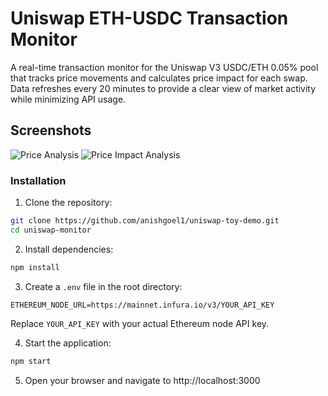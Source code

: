 # Uniswap ETH-USDC Transaction Monitor

A real-time transaction monitor for the Uniswap V3 USDC/ETH 0.05% pool that tracks price movements and calculates price impact for each swap. Data refreshes every 20 minutes to provide a clear view of market activity while minimizing API usage.

## Screenshots
![Price Analysis](price_display.png)
![Price Impact Analysis](price_impact.png)

### Installation

1. Clone the repository:
```bash
git clone https://github.com/anishgoel1/uniswap-toy-demo.git
cd uniswap-monitor
```

2. Install dependencies:
```bash
npm install
```

3. Create a `.env` file in the root directory:
```env
ETHEREUM_NODE_URL=https://mainnet.infura.io/v3/YOUR_API_KEY
```
Replace `YOUR_API_KEY` with your actual Ethereum node API key.

4. Start the application:
```bash
npm start
```

5. Open your browser and navigate to http://localhost:3000
